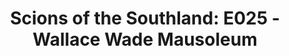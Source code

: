 ---
layout: post
title: "Scions of the Southland: E025 - Wallace Wade Mausoleum"
description: "In which we crib our intro from PAPN and pay homage to..."
permalink: https://www.fromtherumbleseat.com/2019/10/7/20902180/scions-of-the-southland-e025-wallace-wade-mausoleum-cfp-college-football-georgia-tech-duke-zion
---